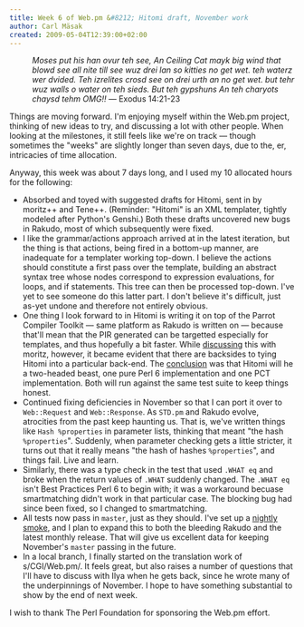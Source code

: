 ```yaml
---
title: Week 6 of Web.pm &#8212; Hitomi draft, November work
author: Carl Mäsak
created: 2009-05-04T12:39:00+02:00
---
```

<dl>
<dd> <i>Moses put his han ovur teh see, An Ceiling Cat mayk big wind that blowd see all nite till see wuz drei lan so kitties no get wet. teh waterz wer dvided. Teh izrelites crosd see on drei urth an no get wet. but tehr wuz walls o water on teh sieds. But teh gypshuns An teh charyots chaysd tehm OMG!!</i> &#8212; Exodus 14:21-23</dd>
</dl>

Things are moving forward. I'm enjoying myself within the Web.pm project, thinking of new ideas to try, and discussing a lot with other people. When looking at the milestones, it still feels like we're on track — though sometimes the "weeks" are slightly longer than seven days, due to the, er, intricacies of time allocation.

Anyway, this week was about 7 days long, and I used my 10 allocated hours for the following:

- Absorbed and toyed with suggested drafts for Hitomi, sent in by moritz++ and Tene++. (Reminder: "Hitomi" is an XML templater, tightly modeled after Python's Genshi.) Both these drafts uncovered new bugs in Rakudo, most of which subsequently were fixed.
- I like the grammar/actions approach arrived at in the latest iteration, but the thing is that actions, being fired in a bottom-up manner, are inadequate for a templater working top-down. I believe the actions should constitute a first pass over the template, building an abstract syntax tree whose nodes correspond to expression evaluations, for loops, and if statements. This tree can then be processed top-down. I've yet to see someone do this latter part. I don't believe it's difficult, just as-yet undone and therefore not entirely obvious.
- One thing I look forward to in Hitomi is writing it on top of the Parrot Compiler Toolkit — same platform as Rakudo is written on — because that'll mean that the PIR generated can be targetted especially for templates, and thus hopefully a bit faster. While [discussing](http://irclog.perlgeek.de/perl6/2009-04-29#i_1103781) this with moritz, however, it became evident that there are backsides to tying Hitomi into a particular back-end. The [conclusion](http://irclog.perlgeek.de/perl6/2009-04-29#i_1103850) was that Hitomi will he a two-headed beast, one pure Perl 6 implementation and one PCT implementation. Both will run against the same test suite to keep things honest.
- Continued fixing deficiencies in November so that I can port it over to `Web::Request` and `Web::Response`. As `STD.pm` and Rakudo evolve, atrocities from the past keep haunting us. That is, we've written things like `Hash %properties` in parameter lists, thinking that meant "the hash `%properties`". Suddenly, when parameter checking gets a little stricter, it turns out that it really means "the hash of hashes `%properties`", and things fail. Live and learn.
- Similarly, there was a type check in the test that used `.WHAT eq` and broke when the return values of `.WHAT` suddenly changed. The `.WHAT eq` isn't Best Practices Perl 6 to begin with; it was a workaround becuase smartmatching didn't work in that particular case. The blocking bug had since been fixed, so I changed to smartmatching.
- All tests now pass in `master`, just as they should. I've set up a [nightly smoke](http://feather.perl6.nl/~masak/november-smoke.html), and I plan to expand this to both the bleeding Rakudo and the latest monthly release. That will give us excellent data for keeping November's `master` passing in the future.
- In a local branch, I finally started on the translation work of s/CGI/Web.pm/. It feels great, but also raises a number of questions that I'll have to discuss with Ilya when he gets back, since he wrote many of the underpinnings of November. I hope to have something substantial to show by the end of next week.

I wish to thank The Perl Foundation for sponsoring the Web.pm effort.


